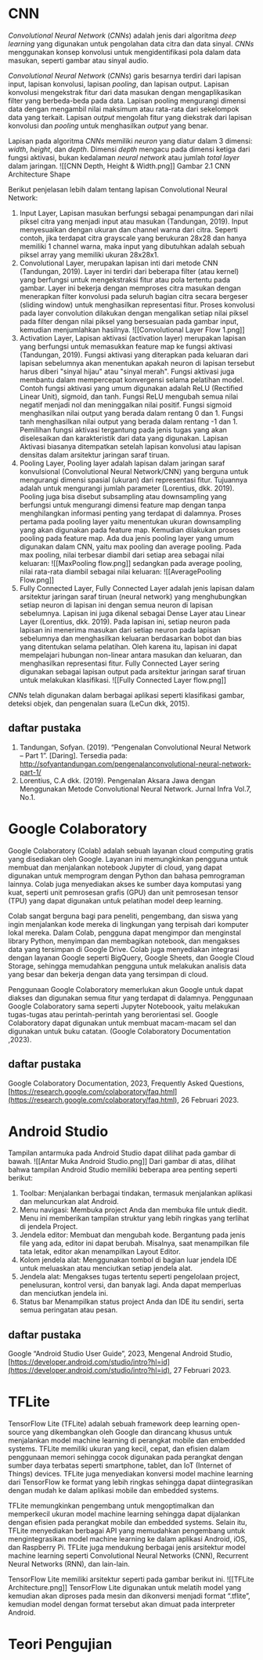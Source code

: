 # CNN
_Convolutional Neural Network_ (_CNNs_) adalah jenis dari algoritma _deep learning_ yang digunakan untuk pengolahan data citra dan data sinyal. _CNNs_ menggunakan konsep konvolusi untuk mengidentifikasi pola dalam data masukan, seperti gambar atau sinyal audio.

_Convolutional Neural Network_ (_CNNs_) garis besarnya terdiri dari lapisan input, lapisan konvolusi, lapisan _pooling_, dan lapisan output. Lapisan konvolusi mengekstrak fitur dari data masukan dengan mengaplikasikan filter yang berbeda-beda pada data. Lapisan pooling mengurangi dimensi data dengan mengambil nilai maksimum atau rata-rata dari sekelompok data yang terkait. Lapisan _output_ mengolah fitur yang diekstrak dari lapisan konvolusi dan _pooling_ untuk menghasilkan _output_ yang benar.

Lapisan pada algoritma _CNNs_ memiliki _neuron_ yang diatur dalam 3 dimensi: _width_, _height_, dan _depth_. Dimensi _depth_ mengacu pada dimensi ketiga dari fungsi aktivasi, bukan kedalaman _neural network_ atau jumlah _total layer_ dalam jaringan.
![[CNN Depth, Height & Width.png]]
Gambar 2.1 CNN Architecture Shape

Berikut penjelasan lebih dalam tentang lapisan Convolutional Neural Network:
1. Input Layer, Lapisan masukan berfungsi sebagai penampungan dari nilai piksel citra yang menjadi input atau masukan (Tandungan, 2019). Input menyesuaikan dengan ukuran dan channel warna dari citra. Seperti contoh, jika terdapat citra grayscale yang berukuran 28x28 dan hanya memiliki 1 channel warna, maka input yang dibutuhkan adalah sebuah piksel array yang memiliki ukuran 28x28x1.
2. Convolutional Layer, merupakan lapisan inti dari metode CNN (Tandungan, 2019). Layer ini terdiri dari beberapa filter (atau kernel) yang berfungsi untuk mengekstraksi fitur atau pola tertentu pada gambar. Layer ini bekerja dengan memproses citra masukan dengan menerapkan filter konvolusi pada seluruh bagian citra secara bergeser (sliding window) untuk menghasilkan representasi fitur. Proses konvolusi pada layer convolution dilakukan dengan mengalikan setiap nilai piksel pada filter dengan nilai piksel yang bersesuaian pada gambar input, kemudian menjumlahkan hasilnya.
   ![[Convolutional Layer Flow 1.png]]
3. Activation Layer, Lapisan aktivasi (activation layer) merupakan lapisan yang berfungsi untuk memasukkan feature map ke fungsi aktivasi (Tandungan, 2019). Fungsi aktivasi yang diterapkan pada keluaran dari lapisan sebelumnya akan menentukan apakah neuron di lapisan tersebut harus diberi "sinyal hijau" atau "sinyal merah". Fungsi aktivasi juga membantu dalam mempercepat konvergensi selama pelatihan model. Contoh fungsi aktivasi yang umum digunakan adalah ReLU (Rectified Linear Unit), sigmoid, dan tanh. Fungsi ReLU mengubah semua nilai negatif menjadi nol dan meninggalkan nilai positif. Fungsi sigmoid menghasilkan nilai output yang berada dalam rentang 0 dan 1. Fungsi tanh menghasilkan nilai output yang berada dalam rentang -1 dan 1. Pemilihan fungsi aktivasi tergantung pada jenis tugas yang akan diselesaikan dan karakteristik dari data yang digunakan. Lapisan Aktivasi biasanya ditempatkan setelah lapisan konvolusi atau lapisan densitas dalam arsitektur jaringan saraf tiruan.
4. Pooling Layer, Pooling layer adalah lapisan dalam jaringan saraf konvulsional (Convolutional Neural Network/CNN) yang berguna untuk mengurangi dimensi spasial (ukuran) dari representasi fitur. Tujuannya adalah untuk mengurangi jumlah parameter (Lorentius, dkk. 2019). Pooling juga bisa disebut subsampling atau downsampling yang berfungsi untuk mengurangi dimensi feature map dengan tanpa menghilangkan informasi penting yang terdapat di dalamnya. Proses pertama pada pooling layer yaitu menentukan ukuran downsampling yang akan digunakan pada feature map. Kemudian dilakukan proses pooling pada feature map. Ada dua jenis pooling layer yang umum digunakan dalam CNN, yaitu max pooling dan average pooling. Pada max pooling, nilai terbesar diambil dari setiap area sebagai nilai keluaran:
   ![[MaxPooling flow.png]]
   sedangkan pada average pooling, nilai rata-rata diambil sebagai nilai keluaran:
   ![[AveragePooling Flow.png]]
5. Fully Connected Layer, Fully Connected Layer adalah jenis lapisan dalam arsitektur jaringan saraf tiruan (neural network) yang menghubungkan setiap neuron di lapisan ini dengan semua neuron di lapisan sebelumnya. Lapisan ini juga dikenal sebagai Dense Layer atau Linear Layer (Lorentius, dkk. 2019). Pada lapisan ini, setiap neuron pada lapisan ini menerima masukan dari setiap neuron pada lapisan sebelumnya dan menghasilkan keluaran berdasarkan bobot dan bias yang ditentukan selama pelatihan. Oleh karena itu, lapisan ini dapat mempelajari hubungan non-linear antara masukan dan keluaran, dan menghasilkan representasi fitur. Fully Connected Layer sering digunakan sebagai lapisan output pada arsitektur jaringan saraf tiruan untuk melakukan klasifikasi. 
   ![[Fully Connected Layer flow.png]]

_CNNs_ telah digunakan dalam berbagai aplikasi seperti klasifikasi gambar, deteksi objek, dan pengenalan suara (LeCun dkk, 2015).
## daftar pustaka
1. Tandungan, Sofyan. (2019). “Pengenalan Convolutional Neural Network – Part 1”. [Daring]. Tersedia pada: http://sofyantandungan.com/pengenalanconvolutional-neural-network-part-1/
2. Lorentius, C.A dkk. (2019). Pengenalan Aksara Jawa dengan Menggunakan Metode Convolutional Neural Network. Jurnal Infra Vol.7, No.1.


# Google Colaboratory
Google Colaboratory (Colab) adalah sebuah layanan cloud computing gratis yang disediakan oleh Google. Layanan ini memungkinkan pengguna untuk membuat dan menjalankan notebook Jupyter di cloud, yang dapat digunakan untuk memprogram dengan Python dan bahasa pemrograman lainnya. Colab juga menyediakan akses ke sumber daya komputasi yang kuat, seperti unit pemrosesan grafis (GPU) dan unit pemrosesan tensor (TPU) yang dapat digunakan untuk pelatihan model deep learning.

Colab sangat berguna bagi para peneliti, pengembang, dan siswa yang ingin menjalankan kode mereka di lingkungan yang terpisah dari komputer lokal mereka. Dalam Colab, pengguna dapat mengimpor dan menginstal library Python, menyimpan dan membagikan notebook, dan mengakses data yang tersimpan di Google Drive. Colab juga menyediakan integrasi dengan layanan Google seperti BigQuery, Google Sheets, dan Google Cloud Storage, sehingga memudahkan pengguna untuk melakukan analisis data yang besar dan bekerja dengan data yang tersimpan di cloud.

Penggunaan Google Colaboratory memerlukan akun Google untuk dapat diakses dan digunakan semua fitur yang terdapat di dalamnya. Penggunaan Google Colaboratory sama seperti Jupyter Noteboook, yaitu melakukan tugas-tugas atau perintah-perintah yang berorientasi sel. Google Colaboratory dapat digunakan untuk membuat macam-macam sel dan digunakan untuk buku catatan. (Google Colaboratory Documentation ,2023).

## daftar pustaka
Google Colaboratory Documentation, 2023, Frequently Asked Questions, [https://research.google.com/colaboratory/faq.html](https://research.google.com/colaboratory/faq.html), 26 Februari 2023.
# Android Studio
Tampilan antarmuka pada Android Studio dapat dilihat pada gambar di bawah.
![[Antar Muka Android Studio.png]]
Dari gambar di atas, dilihat bahwa tampilan Android Studio memiliki beberapa area penting seperti berikut:
1. Toolbar: Menjalankan berbagai tindakan, termasuk menjalankan aplikasi dan meluncurkan alat Android.
2. Menu navigasi: Membuka project Anda dan membuka file untuk diedit. Menu ini memberikan tampilan struktur yang lebih ringkas yang terlihat di jendela Project.
3. Jendela editor: Membuat dan mengubah kode. Bergantung pada jenis file yang ada, editor ini dapat berubah. Misalnya, saat menampilkan file tata letak, editor akan menampilkan Layout Editor.
4. Kolom jendela alat: Menggunakan tombol di bagian luar jendela IDE untuk meluaskan atau menciutkan setiap jendela alat.
5. Jendela alat: Mengakses tugas tertentu seperti pengelolaan project, penelusuran, kontrol versi, dan banyak lagi. Anda dapat memperluas dan menciutkan jendela ini.
6. Status bar Menampilkan status project Anda dan IDE itu sendiri, serta semua peringatan atau pesan.
## daftar pustaka
Google “Android Studio User Guide”, 2023, Mengenal Android Studio, [https://developer.android.com/studio/intro?hl=id](https://developer.android.com/studio/intro?hl=id), 27 Februari 2023.
# TFLite
TensorFlow Lite (TFLite) adalah sebuah framework deep learning open-source yang dikembangkan oleh Google dan dirancang khusus untuk menjalankan model machine learning di perangkat mobile dan embedded systems. TFLite memiliki ukuran yang kecil, cepat, dan efisien dalam penggunaan memori sehingga cocok digunakan pada perangkat dengan sumber daya terbatas seperti smartphone, tablet, dan IoT (Internet of Things) devices. TFLite juga menyediakan konversi model machine learning dari TensorFlow ke format yang lebih ringkas sehingga dapat diintegrasikan dengan mudah ke dalam aplikasi mobile dan embedded systems.

TFLite memungkinkan pengembang untuk mengoptimalkan dan memperkecil ukuran model machine learning sehingga dapat dijalankan dengan efisien pada perangkat mobile dan embedded systems. Selain itu, TFLite menyediakan berbagai API yang memudahkan pengembang untuk mengintegrasikan model machine learning ke dalam aplikasi Android, iOS, dan Raspberry Pi. TFLite juga mendukung berbagai jenis arsitektur model machine learning seperti Convolutional Neural Networks (CNN), Recurrent Neural Networks (RNN), dan lain-lain. 

TensorFlow Lite memiliki arsitektur seperti pada gambar berikut ini.
![[TFLite Architecture.png]]
TensorFlow Lite digunakan untuk melatih model yang kemudian akan diproses pada mesin dan dikonversi menjadi format “.tflite”, kemudian model dengan format tersebut akan dimuat pada interpreter Android.
# Teori Pengujian
